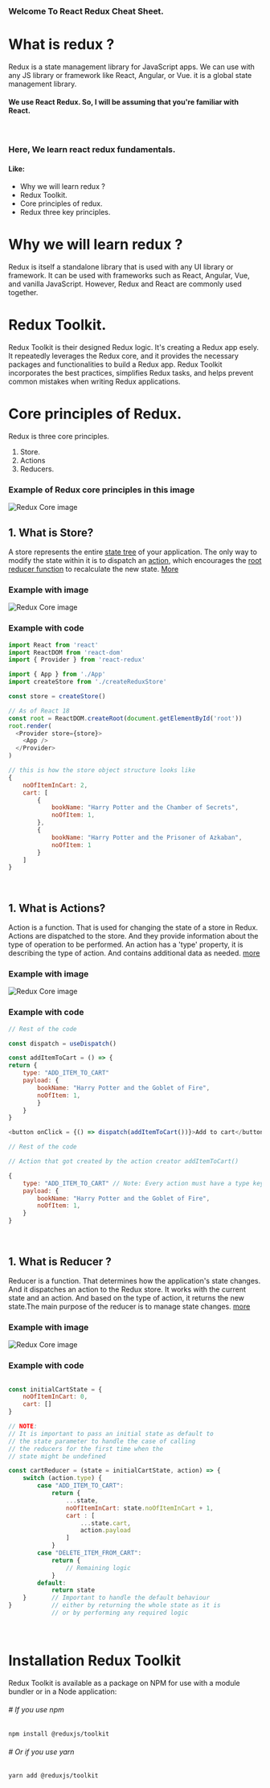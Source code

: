 ### Welcome To React Redux Cheat Sheet.

# What is redux ?
Redux is a state management library for JavaScript apps. We can use with any JS library or framework like React, Angular, or Vue. it is a global state management library.

#### We use React Redux. So, I will be assuming that you're familiar with React.
<br/>



### Here, We learn react redux fundamentals. 
#### Like:
* Why we will learn redux ?
* Redux Toolkit.
* Core principles of redux.
* Redux three key principles.


# Why we will learn redux ?
Redux is itself a standalone library that is used with any UI library or framework. It can be used with frameworks such as React, Angular, Vue, and vanilla JavaScript. However, Redux and React are commonly used together. 

# Redux Toolkit.
Redux Toolkit is their designed Redux logic. It's creating a Redux app esely. It repeatedly leverages the Redux core, and it provides the necessary packages and functionalities to build a Redux app. Redux Toolkit incorporates the best practices, simplifies Redux tasks, and helps prevent common mistakes when writing Redux applications.

# Core principles of Redux.
Redux is three core principles. 
1) Store. 
2) Actions 
3) Reducers.

### Example of Redux core principles in this image
![Redux Core image](./images/redux_core.png)

## 1. What is Store?
A store represents the entire [state tree](https://redux.js.org/understanding/thinking-in-redux/glossary#store) of your application. The only way to modify the state within it is to dispatch an [action](https://redux.js.org/understanding/thinking-in-redux/glossary#action), which encourages the [root reducer function](https://redux.js.org/understanding/thinking-in-redux/glossary#reducer) to recalculate the new state. [More](https://redux.js.org/api/store)

### Example with image
![Redux Core image](./images/Store.png)

### Example with code
```javascript
import React from 'react'
import ReactDOM from 'react-dom'
import { Provider } from 'react-redux'

import { App } from './App'
import createStore from './createReduxStore'

const store = createStore()

// As of React 18
const root = ReactDOM.createRoot(document.getElementById('root'))
root.render(
  <Provider store={store}>
    <App />
  </Provider>
)
```

```javascript
// this is how the store object structure looks like
{
    noOfItemInCart: 2,
    cart: [
        {
            bookName: "Harry Potter and the Chamber of Secrets",
            noOfItem: 1,
        },
        {
            bookName: "Harry Potter and the Prisoner of Azkaban",
            noOfItem: 1
        }
    ]
}


```
<br/>

## 1. What is Actions?
Action is a function. That is used for changing the state of a store in Redux. Actions are dispatched to the store. And they provide information about the type of operation to be performed. An action has a 'type' property, it is describing the type of action. And contains additional data as needed. [more](https://redux.js.org/understanding/thinking-in-redux/glossary#action)

### Example with image
![Redux Core image](./images/Actions.png)

### Example with code
```javascript
// Rest of the code

const dispatch = useDispatch()

const addItemToCart = () => {
return {
    type: "ADD_ITEM_TO_CART"
    payload: {
        bookName: "Harry Potter and the Goblet of Fire",
        noOfItem: 1,
        }
    }
}

<button onClick = {() => dispatch(addItemToCart())}>Add to cart</button>

// Rest of the code

```

``` javascript
// Action that got created by the action creator addItemToCart()

{
    type: "ADD_ITEM_TO_CART" // Note: Every action must have a type key
    payload: {
        bookName: "Harry Potter and the Goblet of Fire",
        noOfItem: 1,
    }
}

```

<br/>

## 1. What is Reducer ?
Reducer is a function. That determines how the application's state changes. And it dispatches an action to the Redux store. 
It works with the current state and an action. And based on the type of action, it returns the new state.The main purpose of the reducer is to manage state changes. [more](https://redux.js.org/understanding/thinking-in-redux/glossary#reducer)

### Example with image
![Redux Core image](./images/Reducers.png)

### Example with code
```javascript

const initialCartState = {    
    noOfItemInCart: 0,          
    cart: []                              
}

// NOTE: 
// It is important to pass an initial state as default to 
// the state parameter to handle the case of calling 
// the reducers for the first time when the 
// state might be undefined

const cartReducer = (state = initialCartState, action) => {
    switch (action.type) {
        case "ADD_ITEM_TO_CART": 
            return {
                ...state,
                noOfItemInCart: state.noOfItemInCart + 1,
                cart : [
                    ...state.cart,
                    action.payload
                ]
            }
        case "DELETE_ITEM_FROM_CART":
            return {
                // Remaining logic
            }
        default: 
            return state  
    }       // Important to handle the default behaviour
}           // either by returning the whole state as it is 
            // or by performing any required logic


```

<br/>

# Installation Redux Toolkit

Redux Toolkit is available as a package on NPM for use with a module bundler or in a Node application:

###### # If you use npm 
```
npm install @reduxjs/toolkit
```

###### # Or if you use yarn
```
yarn add @reduxjs/toolkit
```